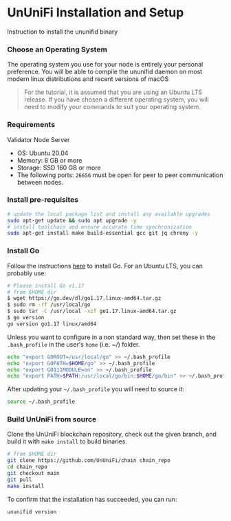 UnUniFi Installation and Setup 
=
Instruction to install the ununifid binary
### Choose an Operating System
The operating system you use for your node is entirely your personal preference. You will be able to compile the ununifid daemon on most modern linux distributions and recent versions of macOS
> For the tutorial, it is assumed that you are using an Ubuntu LTS release.
> If you have chosen a different operating system, you will need to modify your commands to suit your operating system.
### Requirements
Validator Node Server
- OS: Ubuntu 20.04
- Memory: 8 GB or more
- Storage: SSD 160 GB or more
- The following ports: `26656` must be open for peer to peer communication between nodes.
### Install pre-requisites
```Bash
# update the local package list and install any available upgrades
sudo apt-get update && sudo apt upgrade -y
# install toolchain and ensure accurate time synchronization
sudo apt-get install make build-essential gcc git jq chrony -y
```
### Install Go
Follow the instructions [here](https://go.dev/doc/install) to install Go.
For an Ubuntu LTS, you can probably use:
```Bash
# Please install Go v1.17
# from $HOME dir
$ wget https://go.dev/dl/go1.17.linux-amd64.tar.gz
$ sudo rm -rf /usr/local/go
$ sudo tar -C /usr/local -xzf go1.17.linux-amd64.tar.gz
$ go version
go version go1.17 linux/amd64
```
Unless you want to configure in a non standard way, then set these in the `.bash_profile` in the user's `home` (i.e. ~/) folder.
```Bash
echo "export GOROOT=/usr/local/go" >> ~/.bash_profile
echo "export GOPATH=$HOME/go" >> ~/.bash_profile
echo "export GO111MODULE=on" >> ~/.bash_profile
echo "export PATH=$PATH:/usr/local/go/bin:$HOME/go/bin" >> ~/.bash_profile
```
After updating your `~/.bash_profile` you will need to source it:
```Bash
source ~/.bash_profile
```
### Build UnUniFi from source
Clone the UnUniFi blockchain repository, check out the given branch, and build it with `make install` to build binaries.
```Bash
# from $HOME dir
git clone https://github.com/UnUniFi/chain chain_repo  
cd chain_repo
git checkout main
git pull
make install
```
To confirm that the installation has succeeded, you can run:
```Bash
ununifid version
```
